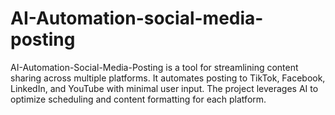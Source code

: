# AI-Automation-social-media-posting
AI-Automation-Social-Media-Posting is a tool for streamlining content sharing across multiple platforms. It automates posting to TikTok, Facebook, LinkedIn, and YouTube with minimal user input. The project leverages AI to optimize scheduling and content formatting for each platform.

